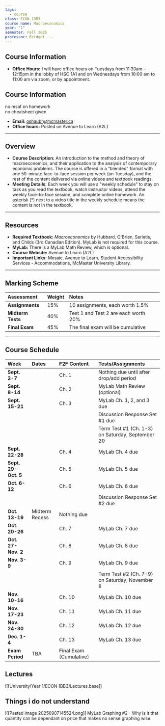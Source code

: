 ```yaml
---
tags:
  - course
class: ECON 1BB3
course name: Macroeconomics
year: "1"
semester: Fall 2025
professor: Bridget ...
---
```

## Course Information
- **Office Hours:**  I will have office hours on Tuesdays from 11:30am – 12:15pm in the lobby of HSC 1A1 and on Wednesdays from 10:00 am to 11:00 am via zoom, or by appointment.
## Course Information
no msaf on homework   
no cheatsheet given
- **Email:** oshaubr@mcmaster.ca
- **Office hours:** Posted on Avenue to Learn (A2L)
---

## Overview
- **Course Description:** An introduction to the method and theory of macroeconomics, and their application to the analysis of contemporary economic problems. The course is offered in a "blended" format with one 50-minute face-to-face session per week (on Tuesday), and the rest of the content delivered via online videos and textbook readings.
- **Meeting Details:** Each week you will use a "weekly schedule" to stay on task as you read the textbook, watch instructor videos, attend the weekly face-to-face session, and complete online homework. An asterisk (*) next to a video title in the weekly schedule means the content is not in the textbook.

---

## Resources
- **Required Textbook:** *Macroeconomics* by Hubbard, O'Brien, Serletis, and Childs (3rd Canadian Edition). MyLab is not required for this course.
- **MyLab:** There is a MyLab Math Review, which is optional.
- **Course Website:** Avenue to Learn (A2L)
- **Important Links:** Mosaic, Avenue to Learn, Student Accessibility Services - Accommodations, McMaster University Library.

---

## Marking Scheme
| Assessment | Weight | Notes |
| :--- | :--- | :--- |
| **Assignments** | 15% | 10 assignments, each worth 1.5% |
| **Midterm Tests** | 40% | Test 1 and Test 2 are each worth 20% |
| **Final Exam** | 45% | The final exam will be cumulative |

---

## Course Schedule
| Week | Dates | F2F Content | Tests/Assignments |
| :--- | :--- | :--- | :--- |
| **Sept. 2-7** | | Ch. 1 | Nothing due until after drop/add period |
| **Sept. 8-14** | | Ch. 2 | MyLab Math Review (optional) |
| **Sept. 15-21** | | Ch. 3 | MyLab Ch. 1, 2, and 3 due |
| | | | Discussion Response Set #1 due |
| | | | Term Test #1 (Ch. 1-3) on Saturday, September 20 |
| **Sept. 22-28** | | Ch. 4 | MyLab Ch. 4 due |
| **Sept. 29-Oct. 5** | | Ch. 5 | MyLab Ch. 5 due |
| **Oct. 6-12** | | Ch. 6 | MyLab Ch. 6 due |
| | | | Discussion Response Set #2 due |
| **Oct. 13-19** | Midterm Recess | Nothing due | |
| **Oct. 20-26** | | Ch. 7 | MyLab Ch. 7 due |
| **Oct. 27-Nov. 2** | | Ch. 8 | MyLab Ch. 8 due |
| **Nov. 3-9** | | Ch. 9 | MyLab Ch. 9 due |
| | | | Term Test #2 (Ch. 7-9) on Saturday, November 8 |
| **Nov. 10-16** | | Ch. 10 | MyLab Ch. 10 due |
| **Nov. 17-23** | | Ch. 11 | MyLab Ch. 11 due |
| **Nov. 24-30** | | Ch. 12 | MyLab Ch. 12 due |
| **Dec. 1-4** | | Ch. 13 | MyLab Ch. 13 due |
| **Exam Period** | TBA | Final Exam (Cumulative) | |
## Lectures
![[University/Year 1/ECON 1BB3/Lectures.base]]

## Things i do not understand
![[Pasted image 20250907145524.png]]
MyLab Graphing #2 - Why is it that quantity can be dependant on price that makes no sense graphing wise.
